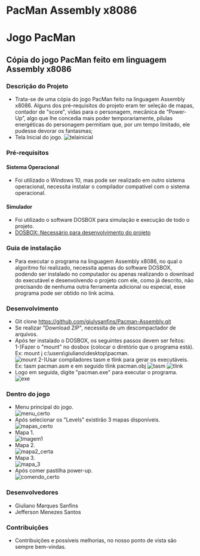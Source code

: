 # PacMan Assembly x8086

# Jogo PacMan

## Cópia do jogo PacMan feito em linguagem Assembly x8086

### Descrição do Projeto
   * Trata-se de uma cópia do jogo PacMan feito na linguagem Assembly x8086. Alguns dos pré-requisitos do projeto eram ter seleção de mapas, contador de "score", vidas para o personagem, mecânica de “Power-Up”, algo que lhe concedia mais poder temporariamente, pílulas energéticas do personagem permitiam que, por um tempo limitado, ele pudesse devorar os fantasmas;
* Tela Inicial do jogo.
![telainicial](https://user-images.githubusercontent.com/32877842/73675820-eab2a580-4691-11ea-949b-c60a73cd22e8.PNG)


 ### Pré-requisitos

#### Sistema Operacional
* Foi utilizado o Windows 10, mas pode ser realizado em outro sistema operacional, necessita instalar o compilador compatível com o sistema operacional.

 #### Simulador
* Foi utilizado o software DOSBOX para simulação e execução de todo o projeto.
* <a> [DOSBOX: Necessário para desenvolvimento do projeto](https://www.dosbox.com/download.php?main=1)


### Guia de instalação
* Para executar o programa na linguagem Assembly x8086, no qual o algoritmo foi realizado, necessita apenas do software DOSBOX, podendo ser instalado no computador ou apenas realizando o download do executável e desenvolvendo o projeto com ele, como já descrito, não precisando de nenhuma outra ferramenta adicional ou especial, esse programa pode ser obtido no link acima.

### Desenvolvimento
* Git clone https://github.com/giulysanfins/Pacman-Assembly.git
* Se realizar "Download ZIP", necessita de um descompactador de arquivos.
* Após ter instalado o DOSBOX, os seguintes passos devem ser feitos:  
 1-)Fazer o "mount" no dosbox (colocar o diretório que o programa está). Ex: mount j c:\users\giuliano\desktop\pacman.  
  ![mount](https://user-images.githubusercontent.com/32877842/73677495-200cc280-4695-11ea-96cf-661ec93600f9.PNG) 
 2-)Usar compiladores tasm e tlink para gerar os executáveis. Ex: tasm pacman.asm e em seguido tlink pacman.obj
  ![tasm](https://user-images.githubusercontent.com/32877842/73675541-5c3e2400-4691-11ea-9b04-b46cf1d740a5.PNG)
  ![tlink](https://user-images.githubusercontent.com/32877842/73675542-5c3e2400-4691-11ea-8320-9e69ffbcc4bb.PNG)
* Logo em seguida, digite "pacman.exe" para executar o programa.  
  ![exe](https://user-images.githubusercontent.com/32877842/73675532-55afac80-4691-11ea-8d03-8385c5b4453b.PNG)

### Dentro do jogo
* Menu principal do jogo.  
![menu_certo](https://user-images.githubusercontent.com/32877842/73675787-da022f80-4691-11ea-954a-f0d5ad333964.png)
* Após selecionar os "Levels" existirão 3 mapas disponíveis.  
![mapas_certo](https://user-images.githubusercontent.com/32877842/73675898-15046300-4692-11ea-81ad-a754660f6536.png)
* Mapa 1.  
![Imagem1](https://user-images.githubusercontent.com/32877842/73675366-07021280-4691-11ea-91a3-c71ec6565dc1.png)
* Mapa 2.  
![mapa2_certa](https://user-images.githubusercontent.com/32877842/73675559-695b1300-4691-11ea-85f9-0d684b468513.png)
* Mapa 3.  
![mapa_3](https://user-images.githubusercontent.com/32877842/73678425-1dab6800-4697-11ea-9620-c37db6acb51e.PNG)
* Após comer pastilha power-up.  
![comendo_certo](https://user-images.githubusercontent.com/32877842/73675611-85f74b00-4691-11ea-9297-3c0899dc7f75.png)


### Desenvolvedores
* Giuliano Marques Sanfins
* Jefferson Menezes Santos

### Contribuições
- Contribuições e possíveis melhorias, no nosso ponto de vista são sempre bem-vindas.
